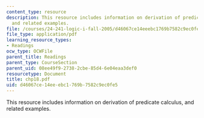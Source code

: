 ```yaml
---
content_type: resource
description: This resource includes information on derivation of predicate calculus,
  and related examples.
file: /courses/24-241-logic-i-fall-2005/d46067ce14eeebc1769b7582c9ec0fe5_chp18.pdf
file_type: application/pdf
learning_resource_types:
- Readings
ocw_type: OCWFile
parent_title: Readings
parent_type: CourseSection
parent_uid: 08ee49f9-2738-2cbe-85d4-6e04eaa3def0
resourcetype: Document
title: chp18.pdf
uid: d46067ce-14ee-ebc1-769b-7582c9ec0fe5
---
```

This resource includes information on derivation of predicate calculus, and related examples.


